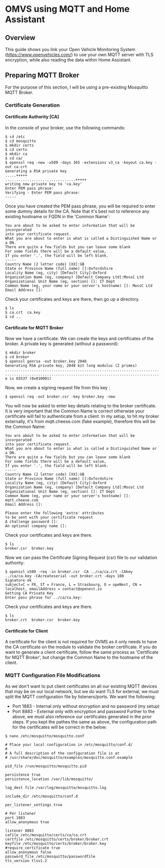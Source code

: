 # OMVS using MQTT and Home Assistant
## Overview
This guide shows you link your Open Vehicle Monitoring System (https://www.openvehicles.com/) to use your own MQTT server with TLS encryption, while also reading the data within Home Assistant.

## Preparing MQTT Broker
For the purpose of this section, I will be using a pre-existing Mosquitto MQTT Broker.

### Certificate Generation
#### Certificate Authority [CA]
In the console of your broker, use the following commands:
```
$ cd /etc
$ cd mosquitto
$ mkdir certs
$ cd certs
$ mkdir ca
$ cd ca/
$ openssl req -new -x509 -days 365 -extensions v3_ca -keyout ca.key -out ca.crt
Generating a RSA private key
.....+++++
................................+++++
writing new private key to 'ca.key'
Enter PEM pass phrase:
Verifying - Enter PEM pass phrase:
-----
```
Once you have created the PEM pass phrase, you will be required to enter some dummy details for the CA. Note that it's best not to reference any existing hostname or FQDN in the 'Common Name':
```
You are about to be asked to enter information that will be incorporated
into your certificate request.
What you are about to enter is what is called a Distinguished Name or a DN.
There are quite a few fields but you can leave some blank
For some fields there will be a default value,
If you enter '.', the field will be left blank.
-----
Country Name (2 letter code) [XX]:GB
State or Province Name (full name) []:Oxfordshire
Locality Name (eg, city) [Default City]:Oxford
Organization Name (eg, company) [Default Company Ltd]:MossC Ltd
Organizational Unit Name (eg, section) []: IT Dept
Common Name (eg, your name or your server's hostname) []: MossC Ltd
Email Address []:
```
Check your certificates and keys are there, then go up a directory.
```
$ ls
$ ca.crt  ca.key
$ cd ..
```
#### Certificate for MQTT Broker
Now we have a certificate. We can create the keys and certificates of the broker. A private key is generated (without a password):
```
$ mkdir broker
$ cd broker
$ openssl genrsa -out broker.key 2048
Generating RSA private key, 2048 bit long modulus (2 primes)
.................................................................................................................................+++++
.......................................................................................+++++
e is 65537 (0x010001)
```
Now, we create a signing request file from this key :
```
$ openssl req -out broker.csr -key broker.key -new
```
You will now be asked to enter key details relating to the broker certificate. It is very important that the Common Name is correct otherwise your certificate will fail to authenticate from a client.
In my setup, to hit my broker externally, it's from mqtt.cheese.com (fake example), therefore this will be the Common Name:
```
You are about to be asked to enter information that will be incorporated
into your certificate request.
What you are about to enter is what is called a Distinguished Name or a DN.
There are quite a few fields but you can leave some blank
For some fields there will be a default value,
If you enter '.', the field will be left blank.
-----
Country Name (2 letter code) [XX]:GB
State or Province Name (full name) []:Oxfordshire
Locality Name (eg, city) [Default City]:Oxford
Organization Name (eg, company) [Default Company Ltd]:MossC Ltd
Organizational Unit Name (eg, section) []: IT Dept
Common Name (eg, your name or your server's hostname) []: mqtt.cheese.com
Email Address []:

Please enter the following 'extra' attributes
to be sent with your certificate request
A challenge password []:
An optional company name []:
```
Check your certificates and keys are there.
```
$ ls
broker.csr  broker.key
```
Now we can pass the Certificate Signing Request (csr) file to our validation authority:
```
$ openssl x509 -req -in broker.csr -CA ../ca/ca.crt -CAkey ../ca/ca.key -CAcreateserial -out broker.crt -days 100
Signature ok
subject=C = FR, ST = France, L = Strasbourg, O = opeNest, CN = localhost, emailAddress = contact@openest.io
Getting CA Private Key
Enter pass phrase for ../ca/ca.key:
```
Check your certificates and keys are there.
```
$ ls
broker.crt  broker.csr  broker.key
```
#### Certificate for Client
A certificate for the client is not required for OVMS as it only needs to have the CA certificate on the module to validate the broker certificate.
If you do want to generate a client certificate, follow the same process as 'Certificate for MQTT Broker', but change the Common Name to the hostname of the client.

### MQTT Configuration File Modifications
As we don't want to put client certificates on all our existing MQTT devices that may be on our local network, but we do want TLS for external, we must split the MQTT configuration file by listeners/ports.
We want the following:
- Port 1883 - Internal only without encryption and no password (my setup)
- Port 8883 - External only with encryption and password
Further to the above, we must also reference our certificates generated in the prior steps. If you kept the pathes the same as above, the configuration path for the certificates will be correct in the below:
```
$ nano /etc/mosquitto/mosquitto.conf

# Place your local configuration in /etc/mosquitto/conf.d/
#
# A full description of the configuration file is at
# /usr/share/doc/mosquitto/examples/mosquitto.conf.example

pid_file /run/mosquitto/mosquitto.pid

persistence true
persistence_location /var/lib/mosquitto/

log_dest file /var/log/mosquitto/mosquitto.log

include_dir /etc/mosquitto/conf.d

per_listener_settings true

# Per listener 
port 1883
allow_anonymous true

listener 8883
cafile /etc/mosquitto/certs/ca/ca.crt
certfile /etc/mosquitto/certs/broker/broker.crt
keyfile /etc/mosquitto/certs/broker/broker.key
#require_certificate true
allow_anonymous false
password_file /etc/mosquitto/passwordfile
tls_version tlsv1.2
```
